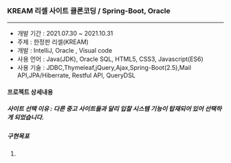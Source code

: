 ### KREAM 리셀 사이트 클론코딩 / Spring-Boot, Oracle
-----------------------------------------------------
 * 개발 기간 : 2021.07.30 ~ 2021.10.31
 * 주제 : 한정판 리셀(KREAM)
 * 개발 : IntelliJ, Oracle , Visual code
 * 사용 언어 : Java(JDK), Oracle SQL, HTML5, CSS3, Javascript(ES6)
 * 사용 기술 : JDBC,Thymeleaf,jQuery,Ajax,Spring-Boot(2.5),Mail API,JPA/Hiberrate, Restful API, QueryDSL


#### 프로젝트 상세내용
##### 사이트 선택 이유 : 다른 중고 사이트들과 달리 입찰 시스템 기능이 탑재되어 있어 선택하게 되었습니다.
##### 구현목표
1. 


